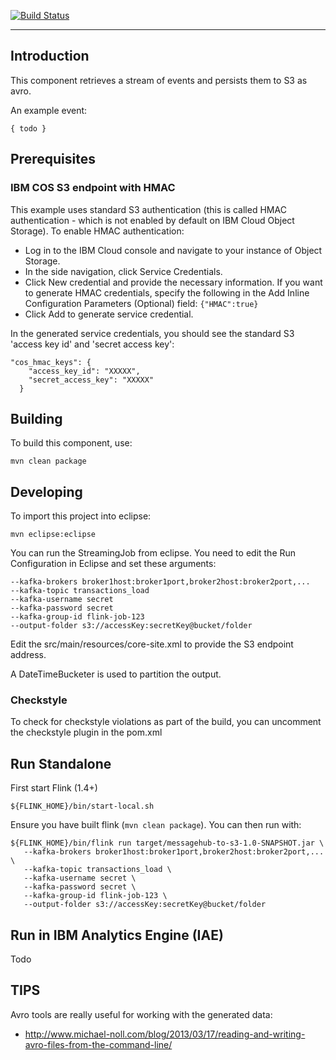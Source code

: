 [![Build Status](https://travis-ci.org/ibm-cloud-streaming-retail-demo/flink-on-iae-messagehub-to-s3.svg?branch=master)](https://travis-ci.org/ibm-cloud-streaming-retail-demo/flink-on-iae-messagehub-to-s3)

----

## Introduction

This component retrieves a stream of events and persists them to S3 as avro.

An example event:

```
{ todo }
```

## Prerequisites

### IBM COS S3 endpoint with HMAC

This example uses standard S3 authentication (this is called HMAC authentication - which is not enabled by default on IBM Cloud Object Storage).  To enable HMAC authentication:

- Log in to the IBM Cloud console and navigate to your instance of Object Storage.
- In the side navigation, click Service Credentials.
- Click New credential and provide the necessary information. If you want to generate HMAC credentials, specify the following in the Add Inline Configuration Parameters (Optional) field: `{"HMAC":true}`
- Click Add to generate service credential.

In the generated service credentials, you should see the standard S3 'access key id' and 'secret access key':

```
"cos_hmac_keys": {
    "access_key_id": "XXXXX",
    "secret_access_key": "XXXXX"
  }
```

## Building

To build this component, use:

```
mvn clean package
```

## Developing

To import this project into eclipse:

```
mvn eclipse:eclipse
```

You can run the StreamingJob from eclipse.  You need to edit the Run Configuration in Eclipse and set these arguments:

```
--kafka-brokers broker1host:broker1port,broker2host:broker2port,...
--kafka-topic transactions_load
--kafka-username secret
--kafka-password secret
--kafka-group-id flink-job-123
--output-folder s3://accessKey:secretKey@bucket/folder
```

Edit the src/main/resources/core-site.xml to provide the S3 endpoint address.

A DateTimeBucketer is used to partition the output.

### Checkstyle

To check for checkstyle violations as part of the build, you can uncomment the checkstyle plugin in the pom.xml

## Run Standalone

First start Flink (1.4+)

```
${FLINK_HOME}/bin/start-local.sh
```

Ensure you have built flink (`mvn clean package`).  You can then run with:

```
${FLINK_HOME}/bin/flink run target/messagehub-to-s3-1.0-SNAPSHOT.jar \
   --kafka-brokers broker1host:broker1port,broker2host:broker2port,... \
   --kafka-topic transactions_load \
   --kafka-username secret \
   --kafka-password secret \
   --kafka-group-id flink-job-123 \
   --output-folder s3://accessKey:secretKey@bucket/folder
```

## Run in IBM Analytics Engine (IAE)

Todo

## TIPS

Avro tools are really useful for working with the generated data:
 
 - http://www.michael-noll.com/blog/2013/03/17/reading-and-writing-avro-files-from-the-command-line/
